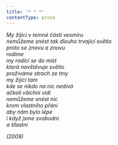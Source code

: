 ```yaml
---
title: '* * *'
contentType: prose
---
```


_My žijící v temné části vesmíru  
nemůžeme snést tak dlouho trvající světlo  
proto se znovu a znovu  
rodíme  
my rodící se do míst  
která navštěvuje světlo  
prožíváme strach ze tmy  
my žijící tam  
kde se nikdo na nic nedívá  
ačkoli všichni vidí  
nemůžeme snést nic  
krom vlastního přání  
aby nám bylo lépe  
i když jsme svobodni  
a šťastni_

_(2009)_
